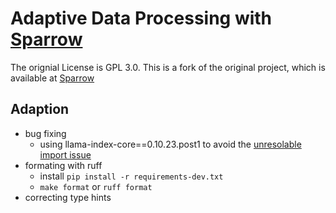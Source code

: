 # Adaptive Data Processing with [Sparrow](https://github.com/katanaml/sparrow)


The orignial License is GPL 3.0. This is a fork of the original project, which is available at [Sparrow](https://github.com/katanaml/sparrow)

## Adaption
- bug fixing
  - using llama-index-core==0.10.23.post1 to avoid the [unresolable import issue](https://github.com/katanaml/sparrow/pull/68#issue-2482213341)
- formating with ruff
  - install `pip install -r requirements-dev.txt`
  - `make format` or `ruff format`
- correcting type hints